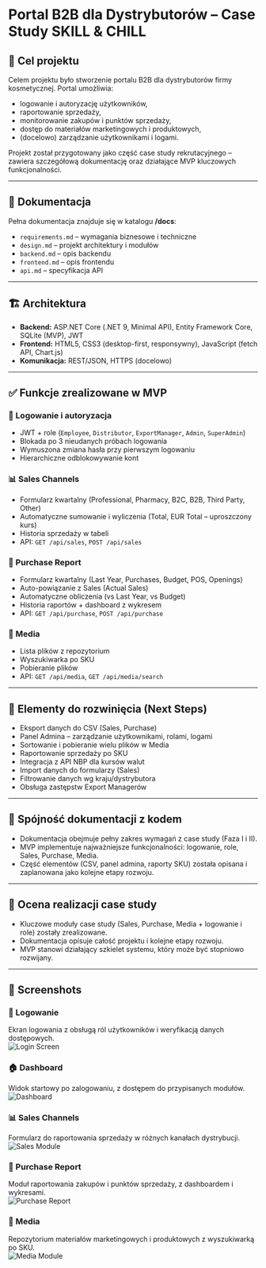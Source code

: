 # Portal B2B dla Dystrybutorów – Case Study SKILL & CHILL

## 📌 Cel projektu
Celem projektu było stworzenie portalu B2B dla dystrybutorów firmy kosmetycznej. Portal umożliwia:
- logowanie i autoryzację użytkowników,
- raportowanie sprzedaży,
- monitorowanie zakupów i punktów sprzedaży,
- dostęp do materiałów marketingowych i produktowych,
- (docelowo) zarządzanie użytkownikami i logami.

Projekt został przygotowany jako część case study rekrutacyjnego – zawiera szczegółową dokumentację oraz działające MVP kluczowych funkcjonalności.

---

## 📖 Dokumentacja
Pełna dokumentacja znajduje się w katalogu **/docs**:
- `requirements.md` – wymagania biznesowe i techniczne  
- `design.md` – projekt architektury i modułów  
- `backend.md` – opis backendu  
- `frontend.md` – opis frontendu  
- `api.md` – specyfikacja API  

---

## 🏗️ Architektura
- **Backend:** ASP.NET Core (.NET 9, Minimal API), Entity Framework Core, SQLite (MVP), JWT  
- **Frontend:** HTML5, CSS3 (desktop-first, responsywny), JavaScript (fetch API, Chart.js)  
- **Komunikacja:** REST/JSON, HTTPS (docelowo)  

---

## ✅ Funkcje zrealizowane w MVP

### 🔐 Logowanie i autoryzacja
- JWT + role (`Employee`, `Distributor`, `ExportManager`, `Admin`, `SuperAdmin`)  
- Blokada po 3 nieudanych próbach logowania  
- Wymuszona zmiana hasła przy pierwszym logowaniu  
- Hierarchiczne odblokowywanie kont  

### 📊 Sales Channels
- Formularz kwartalny (Professional, Pharmacy, B2C, B2B, Third Party, Other)  
- Automatyczne sumowanie i wyliczenia (Total, EUR Total – uproszczony kurs)  
- Historia sprzedaży w tabeli  
- API: `GET /api/sales`, `POST /api/sales`  

### 🛒 Purchase Report
- Formularz kwartalny (Last Year, Purchases, Budget, POS, Openings)  
- Auto-powiązanie z Sales (Actual Sales)  
- Automatyczne obliczenia (vs Last Year, vs Budget)  
- Historia raportów + dashboard z wykresem  
- API: `GET /api/purchase`, `POST /api/purchase`  

### 📂 Media
- Lista plików z repozytorium  
- Wyszukiwarka po SKU  
- Pobieranie plików  
- API: `GET /api/media`, `GET /api/media/search`  

---

## 🚧 Elementy do rozwinięcia (Next Steps)
- Eksport danych do CSV (Sales, Purchase)  
- Panel Admina – zarządzanie użytkownikami, rolami, logami  
- Sortowanie i pobieranie wielu plików w Media  
- Raportowanie sprzedaży po SKU  
- Integracja z API NBP dla kursów walut  
- Import danych do formularzy (Sales)  
- Filtrowanie danych wg kraju/dystrybutora  
- Obsługa zastępstw Export Managerów  

---

## 🧪 Spójność dokumentacji z kodem
- Dokumentacja obejmuje pełny zakres wymagań z case study (Faza I i II).  
- MVP implementuje najważniejsze funkcjonalności: logowanie, role, Sales, Purchase, Media.  
- Część elementów (CSV, panel admina, raporty SKU) została opisana i zaplanowana jako kolejne etapy rozwoju.  

---

## 🎯 Ocena realizacji case study
- Kluczowe moduły case study (Sales, Purchase, Media + logowanie i role) zostały zrealizowane.  
- Dokumentacja opisuje całość projektu i kolejne etapy rozwoju.  
- MVP stanowi działający szkielet systemu, który może być stopniowo rozwijany.  

---

## 📸 Screenshots

### 🔐 Logowanie
Ekran logowania z obsługą ról użytkowników i weryfikacją danych dostępowych.  
![Login Screen](docs/screens/login.png)

### 🏠 Dashboard
Widok startowy po zalogowaniu, z dostępem do przypisanych modułów.  
![Dashboard](docs/screens/dashboard.png)

### 📊 Sales Channels
Formularz do raportowania sprzedaży w różnych kanałach dystrybucji.  
![Sales Module](docs/screens/sales.jpeg)

### 🛒 Purchase Report
Moduł raportowania zakupów i punktów sprzedaży, z dashboardem i wykresami.  
![Purchase Report](docs/screens/purchase.jpeg)

### 📂 Media
Repozytorium materiałów marketingowych i produktowych z wyszukiwarką po SKU.  
![Media Module](docs/screens/media.jpeg)
